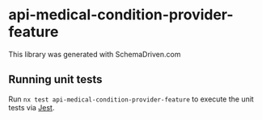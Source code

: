 
# api-medical-condition-provider-feature

This library was generated with SchemaDriven.com

## Running unit tests

Run `nx test api-medical-condition-provider-feature` to execute the unit tests via [Jest](https://jestjs.io).

